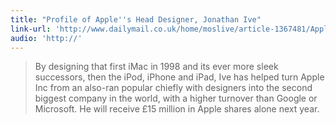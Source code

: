 ```yaml
---
title: "Profile of Apple''s Head Designer, Jonathan Ive"
link-url: 'http://www.dailymail.co.uk/home/moslive/article-1367481/Apples-Jonathan-Ive-How-did-British-polytechnic-graduate-design-genius.html'
audio: 'http://'
---
```

<blockquote><p>By designing that first iMac in 1998 and its ever more sleek successors, then the iPod, iPhone and iPad, Ive has helped turn Apple Inc from an also-ran popular chiefly with designers into the second biggest company in the world, with a higher turnover than Google or Microsoft. He will receive £15 million in Apple shares alone next year.</p></blockquote>
